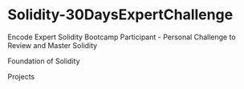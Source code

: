 # Solidity-30DaysExpertChallenge
Encode Expert Solidity Bootcamp Participant - Personal Challenge to Review and Master Solidity 

Foundation of Solidity

Projects

